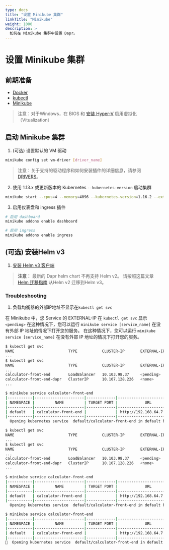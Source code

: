 ```yaml
---
type: docs
title: "设置 Minikube 集群"
linkTitle: "Minikube"
weight: 1000
description: >
  如何在 Minikube 集群中设置 Dapr。
---
```


# 设置 Minikube 集群

## 前期准备

- [Docker](https://docs.docker.com/install/)
- [kubectl](https://kubernetes.io/docs/tasks/tools/install-kubectl/)
- [Minikube](https://minikube.sigs.k8s.io/docs/start/)

> 注意：对于Windows，在 BIOS 和 [安装 Hyper-V](https://docs.microsoft.com/en-us/virtualization/hyper-v-on-windows/quick-start/enable-hyper-v) 启用虚拟化（Vitualization）

## 启动 Minikube 集群

1. (可选) 设置默认的 VM 驱动

```bash
minikube config set vm-driver [driver_name]
```

> 注意：关于支持的驱动程序和如何安装插件的详细信息，请参阅 [DRIVERS](https://minikube.sigs.k8s.io/docs/reference/drivers/)。

2. 使用 1.13.x 或更新版本的 Kubernetes `--kubernetes-version` 启动集群

```bash
minikube start --cpus=4 --memory=4096 --kubernetes-version=1.16.2 --extra-config=apiserver.authorization-mode=RBAC
```

3. 启用仪表盘和 ingress 插件

```bash
# 启用 dashboard
minikube addons enable dashboard

# 启用 ingress
minikube addons enable ingress
```

## (可选) 安装Helm v3

1. [安装 Helm v3 客户端](https://helm.sh/docs/intro/install/)

> **注意：** 最新的 Dapr helm chart 不再支持 Helm v2。 请按照这篇文章 [Helm 迁移指南](https://helm.sh/blog/migrate-from-helm-v2-to-helm-v3/) 从Helm v2 迁移到Helm v3。

### Troubleshooting

1. 负载均衡器的外部IP地址不显示在`kubectl get svc`

在 Minikube 中，您 Service 的 EXTERNAL-IP 在 `kubectl get svc` 显示 `<pending>` 在这种情况下，您可以运行 `minikube service [service_name]` 在没有外部 IP 地址的情况下打开您的服务。 在这种情况下，您可以运行 `minikube service [service_name]` 在没有外部 IP 地址的情况下打开您的服务。

```bash
$ kubectl get svc
NAME                        TYPE           CLUSTER-IP       EXTERNAL-IP   PORT(S)            AGE
...
$ kubectl get svc
NAME                        TYPE           CLUSTER-IP       EXTERNAL-IP   PORT(S)            AGE
...
calculator-front-end        LoadBalancer   10.103.98.37     <pending>     80:30534/TCP       25h
calculator-front-end-dapr   ClusterIP      10.107.128.226   <none>        80/TCP,50001/TCP   25h
...

$ minikube service calculator-front-end
|-----------|----------------------|-------------|---------------------------|
| NAMESPACE |         NAME         | TARGET PORT |            URL            |
|-----------|----------------------|-------------|---------------------------|
| default   | calculator-front-end |             | http://192.168.64.7:30534 |
|-----------|----------------------|-------------|---------------------------|
  Opening kubernetes service  default/calculator-front-end in default browser...

$ kubectl get svc
NAME                        TYPE           CLUSTER-IP       EXTERNAL-IP   PORT(S)            AGE
...
$ kubectl get svc
NAME                        TYPE           CLUSTER-IP       EXTERNAL-IP   PORT(S)            AGE
...
calculator-front-end        LoadBalancer   10.103.98.37     <pending>     80:30534/TCP       25h
calculator-front-end-dapr   ClusterIP      10.107.128.226   <none>        80/TCP,50001/TCP   25h
...

$ minikube service calculator-front-end
|-----------|----------------------|-------------|---------------------------|
| NAMESPACE |         NAME         | TARGET PORT |            URL            |
|-----------|----------------------|-------------|---------------------------|
| default   | calculator-front-end |             | http://192.168.64.7:30534 |
|-----------|----------------------|-------------|---------------------------|
  Opening kubernetes service  default/calculator-front-end in default browser...

$ minikube service calculator-front-end
|-----------|----------------------|-------------|---------------------------|
| NAMESPACE |         NAME         | TARGET PORT |            URL            |
|-----------|----------------------|-------------|---------------------------|
| default   | calculator-front-end |             | http://192.168.64.7:30534 |
|-----------|----------------------|-------------|---------------------------|
🎉  Opening kubernetes service  default/calculator-front-end in default browser...
```
